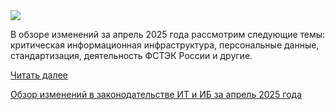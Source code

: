 <!--2025-05-21 12:10:22-->
<div class="yb">
  <div class="rss habr"><img src="https://habrastorage.org/getpro/habr/upload_files/666/922/ff4/666922ff40e1aabfe50a64b6283c510c.jpg" /><p>В обзоре изменений за апрель 2025 года рассмотрим следующие темы: критическая информационная инфраструктура, персональные данные, стандартизация, деятельность ФСТЭК России и другие.&nbsp;&nbsp;  </p> <a href="https://habr.com/ru/articles/911488/#habracut">Читать далее</a> <p class="titl"><a href="https://habr.com/ru/companies/ussc/news/911488/?utm_source=habrahabr&utm_medium=rss&utm_campaign=911488">Обзор изменений в законодательстве ИТ и ИБ за апрель 2025 года</a></p></div>
</div>
